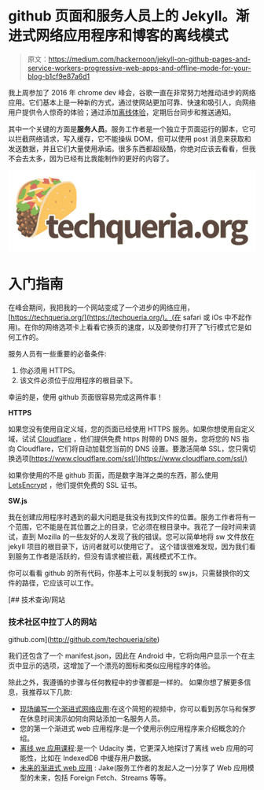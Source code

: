 # github 页面和服务人员上的 Jekyll。渐进式网络应用程序和博客的离线模式

> 原文：<https://medium.com/hackernoon/jekyll-on-github-pages-and-service-workers-progressive-web-apps-and-offline-mode-for-your-blog-b1cf9e87a6d1>

我上周参加了 2016 年 chrome dev 峰会，谷歌一直在非常努力地推动进步的网络应用。它们基本上是一种新的方式，通过使网站更加可靠、快速和吸引人，向网络用户提供令人惊奇的体验；通过添加[离线体验](https://developers.google.com/web/fundamentals/instant-and-offline/offline-cookbook/)，定期后台同步和推送通知。

其中一个关键的方面是**服务人员**。服务工作者是一个独立于页面运行的脚本，它可以拦截网络请求，写入缓存，它不能操纵 DOM，但可以使用 post 消息来获取和发送数据，并且它们大量使用承诺。很多东西都超级酷，你绝对应该去看看，但我不会去太多，因为已经有比我能制作的更好的内容了。

![](img/cc5e46fed5367b15889309acb6d59b50.png)

# 入门指南

在峰会期间，我把我的一个网站变成了一个进步的网络应用，[https://techqueria.org/](https://techqueria.org/)。(在 safari 或 iOs 中不起作用)。在你的网络选项卡上看看它换页的速度，以及即使你打开了飞行模式它是如何工作的。

服务人员有一些重要的必备条件:

1.  你必须用 HTTPS。
2.  该文件必须位于应用程序的根目录下。

幸运的是，使用 github 页面很容易完成这两件事！

**HTTPS**

如果您没有使用自定义域，您的页面已经使用 HTTPS 服务。如果你想使用自定义域，试试 [Cloudflare](https://www.cloudflare.com/) ，他们提供免费 https 附带的 DNS 服务。您将您的 NS 指向 Cloudflare，它们将自动加载您当前的 DNS 设置。要激活简单 SSL，您只需切换选项[https://www.cloudflare.com/ssl/](https://www.cloudflare.com/ssl/)

如果你使用的不是 github 页面，而是数字海洋之类的东西，那么使用 [LetsEncrypt](https://letsencrypt.org/) ，他们提供免费的 SSL 证书。

**SW.js**

我在创建应用程序时遇到的最大问题是我没有找到文件的位置。服务工作者将有一个范围，它不能是在其位置之上的目录，它必须在根目录中。我花了一段时间来调试，直到 Mozilla 的一些友好的人发现了我的错误。您可以简单地将 sw 文件放在 jekyll 项目的根目录下，访问者就可以使用它了。
这个错误很难发现，因为我们看到服务工作者是活跃的，但没有请求被拦截，离线模式不工作。

你可以看看 github 的所有代码，你基本上可以复制我的 sw.js，只需替换你的文件的路径，它应该可以工作。

[](http://github.com/techqueria/site) [## 技术查询/网站

### 技术社区中拉丁人的网站

github.com](http://github.com/techqueria/site) 

我们还包含了一个 manifest.json，因此在 Android 中，它将向用户显示一个在主页中显示的选项，这增加了一个漂亮的图标和类似应用程序的体验。

除此之外，我遵循的步骤与任何教程中的步骤都是一样的。
如果你想了解更多信息，我推荐以下几款:

*   [现场编写一个渐进式网络应用](https://www.youtube.com/watch?v=X8EQSy-ajo4):在这个简短的视频中，你可以看到苏尔马和保罗在休息时间演示如何向网站添加一名服务人员。
*   您的第一个渐进式 web 应用程序:是一个使用示例应用程序来介绍概念的介绍。
*   [离线 we 应用课程](https://www.udacity.com/course/offline-web-applications--ud899):是一个 Udacity 类，它更深入地探讨了离线 web 应用的可能性，比如在 IndexedDB 中缓存用户数据。
*   [未来的渐进式 web 应用](https://www.youtube.com/watch?v=J2dOTKBoTL4&t=600s) : Jake(服务工作者的发起人之一)分享了 Web 应用模型的未来，包括 Foreign Fetch、Streams 等等。